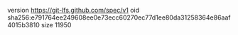 version https://git-lfs.github.com/spec/v1
oid sha256:e791764ee249608ee0e73ecc60270ec77d1ee80da31258364e86aaf4015b3810
size 11950
